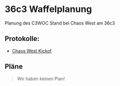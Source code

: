  36c3 Waffelplanung
==========================
Planung des C3WOC Stand bei Chaos West am 36c3

 Protokolle:
--------------
 + [Chaos West Kickof](https://md.hasi.it/7HKVKnMbQICGNpvuZv4sYA?view#Was-brauchen-diese-%E2%80%9CWaffeln%E2%80%9D)

 Pläne
------
> Wir haben keinen Plan!
